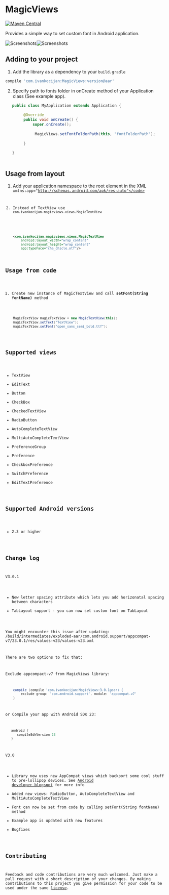 MagicViews
==========
[![Maven Central](https://maven-badges.herokuapp.com/maven-central/com.ivankocijan/MagicViews/badge.svg)](https://maven-badges.herokuapp.com/maven-central/com.ivankocijan/MagicViews)

Provides a simple way to set custom font in Android application.

![Screenshots](https://raw.github.com/ikocijan/MagicViews/master/screenshot.jpg)![Screenshots](https://raw.github.com/ikocijan/MagicViews/master/screenshoot_2.png)

## Adding to your project

1) Add the library as a dependency to your ```build.gradle```

```groovy
compile 'com.ivankocijan:MagicViews:version@aar'
```

2) Specify path to fonts folder in onCreate method of your Application class (See example app). 

```java
   public class MyApplication extends Application {
   
        @Override
        public void onCreate() {
            super.onCreate();
            
             MagicViews.setFontFolderPath(this, "fontFolderPath");
        
        }
   
   }
   
   ```

## Usage from layout

1) Add your application namespace to the root element in the XML
    <code>xmlns:app="http://schemas.android.com/apk/res-auto"</code> 

2) Instead of TextView use <code>com.ivankocijan.magicviews.views.MagicTextView</code>

```xml
    <com.ivankocijan.magicviews.views.MagicTextView
        android:layout_width="wrap_content"
        android:layout_height="wrap_content"
        app:typeFace="cha_chicle.otf"/>
```

## Usage from code

1) Create new instance of MagicTextView and call **setFont(String fontName)** method

```java
    MagicTextView magicTextView = new MagicTextView(this);
    magicTextView.setText("TextView");
    magicTextView.setFont("open_sans_semi_bold.ttf");
    
```

## Supported views
* TextView
* EditText
* Button
* CheckBox
* CheckedTextView
* RadioButton
* AutoCompleteTextView
* MultiAutoCompleteTextView
* PreferenceGroup
* Preference
* CheckboxPreference
* SwitchPreference
* EditTextPreference

## Supported Android versions
* 2.3 or higher

## Change log

V3.0.1

* New letter spacing attribute which lets you add horizonatal spacing between characters
* TabLayout support - you can now set custom font on TabLayout

You might encounter this issue after updating: /build/intermediates/exploded-aar/com.android.support/appcompat-v7/23.0.1/res/values-v23/values-v23.xml

There are two options to fix that:

Exclude appcompact-v7 from MagicViews library:

```groovy
    compile (compile 'com.ivankocijan:MagicViews:3.0.1@aar) {
        exclude group: 'com.android.support', module: 'appcompat-v7'
    }
```

or Compile your app with Android SDK 23:
```groovy
   android {
      compileSdkVersion 23
   }
```
V3.0

* Library now uses new AppCompat views which backport some cool stuff to pre-lollipop devices. See [Android developer blogspot](http://android-developers.blogspot.com/2015/04/android-support-library-221.html) for more info
* Added new views: RadioButton, AutoCompleteTextView and MultiAutoCompleteTextView
* Font can now be set from code by calling setFont(String fontName) method
* Example app is updated with new features
* Bugfixes

## Contributing

Feedback and code contributions are very much welcomed. Just make a pull request with a short description of your changes. By making contributions to this project you give permission for your code to be used under the same [license](LICENSE).
    
